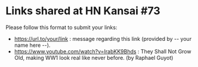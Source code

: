 Links shared at HN Kansai #73
=============================

Please follow this format to submit your links:
- https://url.to/your/link : message regarding this link (provided by -- your name here --).
- https://www.youtube.com/watch?v=IrabKK9Bhds : They Shall Not Grow Old, making WW1 look real like never before. (by Raphael Guyot)


